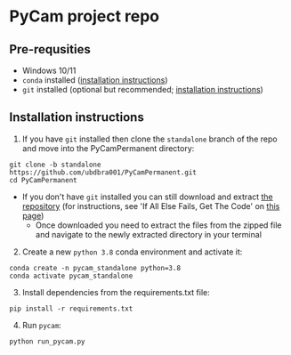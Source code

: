 # PyCam project repo

## Pre-requsities

- Windows 10/11
- `conda` installed ([installation instructions](https://docs.conda.io/projects/conda/en/latest/user-guide/install/windows.html))
- `git` installed (optional but recommended; [installation instructions](https://git-scm.com/book/en/v2/Getting-Started-Installing-Git))

## Installation instructions

1. If you have `git` installed then clone the `standalone` branch of the repo and move into the PyCamPermanent directory:
```
git clone -b standalone https://github.com/ubdbra001/PyCamPermanent.git
cd PyCamPermanent
```

- If you don't have `git` installed you can still download and extract [the repository](https://github.com/ubdbra001/PyCamPermanent/tree/standalone) (for instructions, see 'If All Else Fails, Get The Code' on [this page](https://www.howtogeek.com/827348/how-to-download-files-from-github/))
    - Once downloaded you need to extract the files from the zipped file and navigate to the newly extracted directory in your terminal

2. Create a new `python 3.8` conda environment and activate it:
```
conda create -n pycam_standalone python=3.8
conda activate pycam_standalone
```

3. Install dependencies from the requirements.txt file:
```
pip install -r requirements.txt
```

4. Run `pycam`:
```
python run_pycam.py
```
